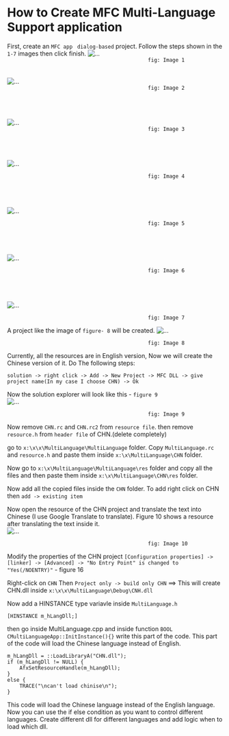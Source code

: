 # How to Create MFC Multi-Language Support application


First, create an `MFC app` ` dialog-based` project.
Follow the steps shown in the `1-7` images then click finish. 
![...](image/1.PNG)
<br>
`                                               fig: Image 1                                              `
<br><br><br>
![...](image/2.PNG)
<br>
`                                               fig: Image 2                                              `

<br><br><br>
![...](image/3.PNG)
<br>
`                                               fig: Image 3                                              `

<br><br><br>
![...](image/4.PNG)
<br>

`                                               fig: Image 4                                              `

<br><br><br>
![...](image/5.PNG)
<br>

`                                               fig: Image 5                                              `

<br><br><br>
![...](image/6.PNG)
<br>

`                                               fig: Image 6                                              `

<br><br><br>
![...](image/7.PNG)
<br>

`                                               fig: Image 7                                              `

A project like the image of `figure- 8` will be created.
![...](image/8.PNG)
<br>

`                                               fig: Image 8                                              `




Currently, all the resources are in English version, Now we will create the Chinese version of it. Do The following steps:

	solution -> right click -> Add -> New Project -> MFC DLL -> give project name(In my case I choose CHN) -> Ok

Now the solution explorer will look like this - `figure 9`
<br>
![...](image/14.PNG)
<br>

`                                               fig: Image 9                                              `

Now remove `CHN.rc` and `CHN.rc2` from `resource file`. then remove `resource.h` from `header file` of CHN.(delete completely)

go to `x:\x\x\MultiLanguage\MultiLanguage` folder. Copy `MultiLanguage.rc` and `resource.h` and paste them inside `x:\x\MultiLanguage\CHN` folder.

Now go to `x:\x\MultiLanguage\MultiLanguage\res` folder and copy all the files and then paste them inside `x:\x\MultiLanguage\CHN\res` folder.

Now add all the copied files inside the `CHN` folder. To add right click on CHN then `add -> existing item` 

Now open the resource of the CHN project and translate the text into Chinese (I use Google Translate to translate). Figure 10 shows a resource after translating the text inside it.
<br>
![...](image/15.PNG)
<br>

`                                               fig: Image 10                                              `

Modify the properties of the CHN project `[Configuration properties] -> [linker] -> [Advanced] -> "No Entry Point" is changed to "Yes(/NOENTRY)"` - figure 16


Right-click on `CHN` Then `Project only -> build only CHN` ==> This will create CHN.dll inside `x:\x\x\MultiLanguage\Debug\CNH.dll`


Now add a HINSTANCE type variavle inside `MultiLanguage.h`

	[HINSTANCE m_hLangDll;]


then go inside MultiLanguage.cpp  and inside function `BOOL CMultiLanguageApp::InitInstance(){}` write this part of the code. This part of the code will load the Chinese language instead of English.


	m_hLangDll = ::LoadLibraryA("CHN.dll");
	if (m_hLangDll != NULL) {
		AfxSetResourceHandle(m_hLangDll);
	}
	else {
		TRACE("\ncan't load chinise\n");
	}
 



This code will load the Chinese language instead of the English language. Now you can use the if else condition as you want to control different languages. Create different dll for different languages and add logic when to load which dll.




